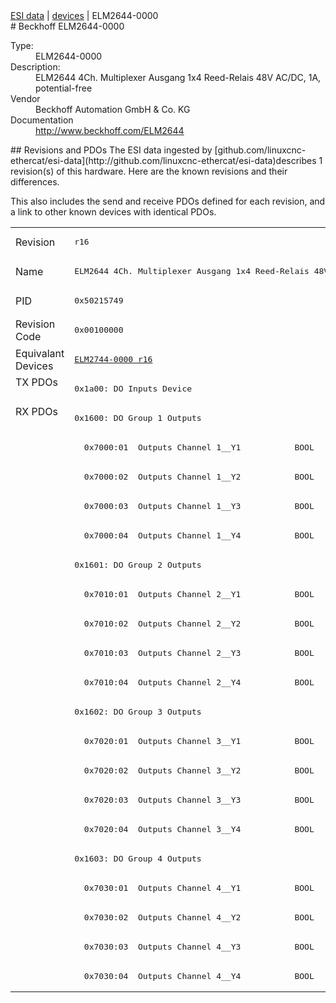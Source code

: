 <div class="nav"><a href="/esi-data">ESI data</a> | <a href="/esi-data/devices">devices</a> | ELM2644-0000</div>
#  Beckhoff ELM2644-0000

<dl>
  <dt>Type:</dt><dd>ELM2644-0000</dd>
  <dt>Description:</dt><dd>ELM2644 4Ch. Multiplexer Ausgang 1x4 Reed-Relais 48V AC/DC, 1A, potential-free</dd>
  <dt>Vendor</dt><dd>Beckhoff Automation GmbH & Co. KG</dd>
  <dt>Documentation</dt><dd><a href="http://www.beckhoff.com/ELM2644">http://www.beckhoff.com/ELM2644</a></dd>
</dl>
## Revisions and PDOs
The ESI data ingested by [github.com/linuxcnc-ethercat/esi-data](http://github.com/linuxcnc-ethercat/esi-data)describes 1 revision(s) of this hardware.  Here are the known revisions and their differences.

This also includes the send and receive PDOs defined for each revision, and a link to other known devices with identical PDOs.

<table>
<tr >
<td class="first">Revision</td>
<td ><pre>r16</pre></td>
</tr>
<tr >
<td class="first">Name</td>
<td ><pre>ELM2644 4Ch. Multiplexer Ausgang 1x4 Reed-Relais 48V AC/DC, 1A, potential-free</pre></td>
</tr>
<tr >
<td class="first">PID</td>
<td ><pre>0x50215749</pre></td>
</tr>
<tr >
<td class="first">Revision Code</td>
<td ><pre>0x00100000</pre></td>
</tr>
<tr >
<td class="first">Equivalant Devices</td>
<td ><pre><a href="ELM2744-0000">ELM2744-0000 r16</a></pre></td>
</tr>
<tr class="txpdo pdosection">
<td class="first" rowspan=1 valign=top>TX PDOs</td>
<td><pre>0x1a00: DO Inputs Device</pre></td>
<td></td>
</tr>
<tr class="rxpdo pdosection">
<td class="first" rowspan=20 valign=top>RX PDOs</td>
<td><pre>0x1600: DO Group 1 Outputs</pre></td>
<td></td>
</tr>
<tr class="rxpdo">
<td ><pre>  0x7000:01  Outputs Channel 1__Y1           BOOL</pre></td>
</tr>
<tr class="rxpdo">
<td ><pre>  0x7000:02  Outputs Channel 1__Y2           BOOL</pre></td>
</tr>
<tr class="rxpdo">
<td ><pre>  0x7000:03  Outputs Channel 1__Y3           BOOL</pre></td>
</tr>
<tr class="rxpdo">
<td ><pre>  0x7000:04  Outputs Channel 1__Y4           BOOL</pre></td>
</tr>
<tr class="rxpdo pdosection">
<td ><pre>0x1601: DO Group 2 Outputs</pre></td>
</tr>
<tr class="rxpdo">
<td ><pre>  0x7010:01  Outputs Channel 2__Y1           BOOL</pre></td>
</tr>
<tr class="rxpdo">
<td ><pre>  0x7010:02  Outputs Channel 2__Y2           BOOL</pre></td>
</tr>
<tr class="rxpdo">
<td ><pre>  0x7010:03  Outputs Channel 2__Y3           BOOL</pre></td>
</tr>
<tr class="rxpdo">
<td ><pre>  0x7010:04  Outputs Channel 2__Y4           BOOL</pre></td>
</tr>
<tr class="rxpdo pdosection">
<td ><pre>0x1602: DO Group 3 Outputs</pre></td>
</tr>
<tr class="rxpdo">
<td ><pre>  0x7020:01  Outputs Channel 3__Y1           BOOL</pre></td>
</tr>
<tr class="rxpdo">
<td ><pre>  0x7020:02  Outputs Channel 3__Y2           BOOL</pre></td>
</tr>
<tr class="rxpdo">
<td ><pre>  0x7020:03  Outputs Channel 3__Y3           BOOL</pre></td>
</tr>
<tr class="rxpdo">
<td ><pre>  0x7020:04  Outputs Channel 3__Y4           BOOL</pre></td>
</tr>
<tr class="rxpdo pdosection">
<td ><pre>0x1603: DO Group 4 Outputs</pre></td>
</tr>
<tr class="rxpdo">
<td ><pre>  0x7030:01  Outputs Channel 4__Y1           BOOL</pre></td>
</tr>
<tr class="rxpdo">
<td ><pre>  0x7030:02  Outputs Channel 4__Y2           BOOL</pre></td>
</tr>
<tr class="rxpdo">
<td ><pre>  0x7030:03  Outputs Channel 4__Y3           BOOL</pre></td>
</tr>
<tr class="rxpdo">
<td ><pre>  0x7030:04  Outputs Channel 4__Y4           BOOL</pre></td>
</tr>
</table>
